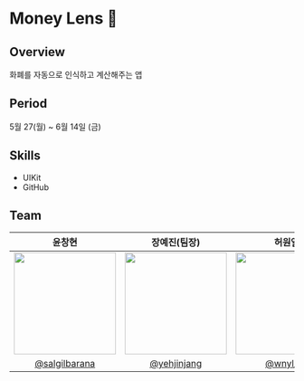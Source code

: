 # Money Lens 📸

## Overview
화폐를 자동으로 인식하고 계산해주는 앱

## Period
5월 27(월) ~ 6월 14일 (금)

## Skills
- UIKit
- GitHub

## Team

|  윤창현   |   장예진(팀장)   |   허원열   | 
|:---:|:---:|:---:|
| <img src="https://avatars.githubusercontent.com/u/39834903?v=4" width="180"> | <img src="https://avatars.githubusercontent.com/u/101628142?v=4" width="180"> | <img src="https://avatars.githubusercontent.com/u/105417766?v=4" width="180"> |
| [@salgilbarana](https://github.com/salgilbarana) | [@yehjinjang](https://github.com/yehjinjang) | [@wnyl_xx](https://github.com/wnylxx) |
